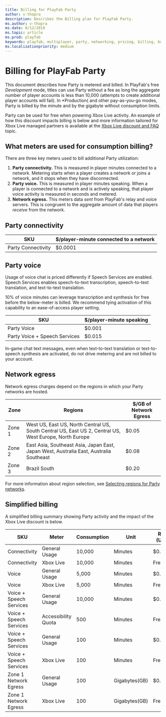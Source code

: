 ```yaml
---
title: Billing for PlayFab Party
author: v-thopra
description: Describes the Billing plan for PlayFab Party.
ms.author: v-thopra
ms.date: 8/12/2019
ms.topic: article
ms.prod: playfab
keywords: playfab, multiplayer, party, networking, pricing, billing, bumblelion
ms.localizationpriority: medium
---
```


# Billing for PlayFab Party
This document describes how Party is metered and billed. In PlayFab's free *Development* mode, titles can use Party without a fee as long the aggregate number of player accounts is less than 10,000 (attempts to create additional player accounts will fail). In *Production( and other pay-as-you-go modes, Party is billed by the minute and by the gigabyte without consumption limits.

Party can be used for free when powering Xbox Live activity. An example of how this discount impacts billing is below and more information tailored for Xbox Live managed partners is available at the [Xbox Live discount and FAQ](./xbl-discount.md) topic.

## What meters are used for consumption billing?

There are three key meters used to bill additional Party utilization:

1. **Party connectivity.** This is measured in player minutes connected to a network. Metering starts when a player creates a network or joins a network, and it stops when they have disconnected.
2. **Party voice.** This is measured in player minutes speaking. When a player is connected to a network and is actively speaking, that player voice activity is measured in seconds and metered.
3. **Network egress.** This meters data *sent* from PlayFab's relay and voice servers. This is congruent to the aggregate amount of data that players *receive* from the network.

## Party connectivity

| SKU | $/player-minute connected to a network |
| --- | --- |
| Party Connectivity | $0.0001 |

## Party voice

Usage of voice chat is priced differently if Speech Services are enabled. Speech Services enables speech-to-text transcription, speech-to-text translation, and text-to-text translation.

10% of voice minutes can leverage transcription and synthesis for free before the below-meter is billed. We recommend tying activation of this capability to an ease-of-access player setting.

| SKU | $/player-minute speaking |
| --- | --- |
| Party Voice | $0.001 |
| Party Voice + Speech Services | $0.015 |

In-game chat text messages, even when text-to-text translation or text-to-speech synthesis are activated, do not drive metering and are not billed to your account.

## Network egress

Network egress charges depend on the regions in which your Party networks are hosted.

| Zone | Regions | $/GB of Network Egress |
| --- | --- | --- |
| Zone 1 | West US, East US, North Central US, South Central US, East US 2, Central US, West Europe, North Europe | $0.05 |
| Zone 2 | East Asia, Southeast Asia, Japan East, Japan West, Australia East, Australia Southeast |  $0.08 |
| Zone 3 | Brazil South | $0.20 |

For more information about region selection, see [Selecting regions for Party networks](concepts-regions.md#selecting-regions-for-party-networks).

## Simplified billing
A simplified billing summary showing Party activity and the impact of the Xbox Live discount is below.

| SKU | Meter | Consumption | Unit | Rate (USD)| Sub-total |
| --- | --- | ----| ---- |---- |---- |
| Connectivity | General Usage | 10,000 | Minutes | $0.0001 | $1|
| Connectivity | Xbox Live | 10,000 | Minutes | Free | $0|
| Voice | General Usage | 5,000 | Minutes | $0.001 | $5|
| Voice | Xbox Live | 5,000 | Minutes | Free | $0|
| Voice + Speech Services | General Usage | 10,000 | Minutes | $0.0001 | $1|
| Voice + Speech Services | Accessibility Quota | 500 | Minutes | Free | $0|
| Voice + Speech Services | General Usage | 100 | Minutes | $0.015 | $1.5|
| Voice + Speech Services | Xbox Live | 100 | Minutes | Free | $0|
| Zone 1 Network Egress | General Usage | 100 | Gigabytes(GB) | $0.05 | $5
| Zone 1 Network Egress | Xbox Live | 100 | Gigabytes(GB) | Free | $0|
